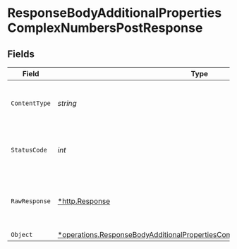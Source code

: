 # ResponseBodyAdditionalPropertiesComplexNumbersPostResponse


## Fields

| Field                                                                                                                                                                          | Type                                                                                                                                                                           | Required                                                                                                                                                                       | Description                                                                                                                                                                    |
| ------------------------------------------------------------------------------------------------------------------------------------------------------------------------------ | ------------------------------------------------------------------------------------------------------------------------------------------------------------------------------ | ------------------------------------------------------------------------------------------------------------------------------------------------------------------------------ | ------------------------------------------------------------------------------------------------------------------------------------------------------------------------------ |
| `ContentType`                                                                                                                                                                  | *string*                                                                                                                                                                       | :heavy_check_mark:                                                                                                                                                             | HTTP response content type for this operation                                                                                                                                  |
| `StatusCode`                                                                                                                                                                   | *int*                                                                                                                                                                          | :heavy_check_mark:                                                                                                                                                             | HTTP response status code for this operation                                                                                                                                   |
| `RawResponse`                                                                                                                                                                  | [*http.Response](https://pkg.go.dev/net/http#Response)                                                                                                                         | :heavy_minus_sign:                                                                                                                                                             | Raw HTTP response; suitable for custom response parsing                                                                                                                        |
| `Object`                                                                                                                                                                       | [*operations.ResponseBodyAdditionalPropertiesComplexNumbersPostResponseBody](../../../pkg/models/operations/responsebodyadditionalpropertiescomplexnumberspostresponsebody.md) | :heavy_minus_sign:                                                                                                                                                             | OK                                                                                                                                                                             |